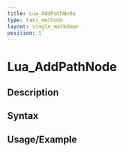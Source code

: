 ```yaml
---
title: Lua_AddPathNode
type: taxi_methods
layout: single_markdown
position: 1
---
```


# Lua_AddPathNode

## Description

## Syntax

## Usage/Example


